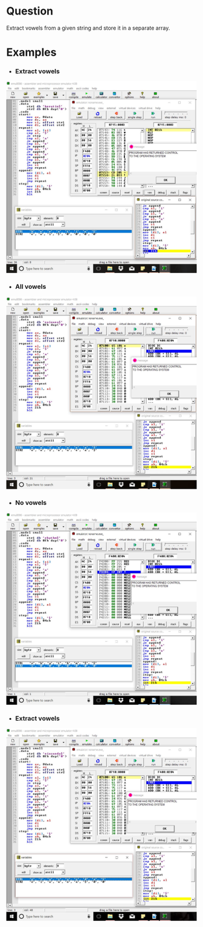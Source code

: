 # Question
Extract vowels from a given string and store it in a separate array.

# Examples
* ### Extract vowels
![ex1](ex1.JPG) <br/>

* ### All vowels
![ex2](ex2.JPG) <br/>

* ### No vowels
![ex3](ex3.JPG) <br/>

* ### Extract vowels
![ex4](ex4.JPG) <br/>
